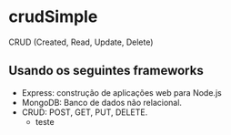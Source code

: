 # crudSimple
CRUD (Created, Read, Update, Delete) 

## Usando os seguintes frameworks
* Express: construção de aplicações web para Node.js
* MongoDB: Banco de dados não relacional.
* CRUD: POST, GET, PUT, DELETE.
    * teste
